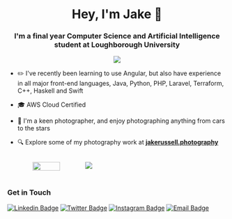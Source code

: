 <h1 align="center">Hey, I'm Jake 👋</h1>
<h3 align="center">I'm a final year Computer Science and Artificial Intelligence student at Loughborough University</h3>


<!-- <img style="display: block; margin-left: auto; margin-right: auto;" src="https://komarev.com/ghpvc/?username=Jake-Russell"> -->

<div align="center">
  <img class="img" src="https://komarev.com/ghpvc/?username=Jake-Russell">
</div>

- ✏️ I've recently been learning to use Angular, but also have experience in all major front-end languages, Java, Python, PHP, Laravel, Terraform, C++, Haskell and Swift

- 🎓 AWS Cloud Certified

- 📸 I'm a keen photographer, and enjoy photographing anything from cars to the stars

- 🔍 Explore some of my photography work at **[jakerussell.photography](https://jakerussell.photography/)**

<br>

<div style="display: flex; flex-direction: row;" align="center">
  <img class="img" width="35.5%" src="https://github-readme-stats.vercel.app/api/top-langs/?username=Jake-Russell&theme=radical&langs_count=8&layout=compact&hide_border=true" />
  <img class="img" src="https://github-readme-stats.vercel.app/api?username=Jake-Russell&theme=radical&show_icons=true&include_all_commits=true&hide_border=true" />
</div>

<br>

### Get in Touch
[![Linkedin Badge](https://img.shields.io/badge/LinkedIn-0077B5?style=for-the-badge&logo=linkedin&logoColor=white)](https://www.linkedin.com/in/jcrussell1/)
[![Twitter Badge](https://img.shields.io/badge/Twitter-1DA1F2?style=for-the-badge&logo=twitter&logoColor=white)](https://twitter.com/jakesnaps)
[![Instagram Badge](https://img.shields.io/badge/Instagram-E4405F?style=for-the-badge&logo=instagram&logoColor=white)](https://www.instagram.com/jakerussell.photography/)
[![Email Badge](https://img.shields.io/badge/Gmail-D14836?style=for-the-badge&logo=gmail&logoColor=white)](mailto:jake@jakerussell.photography)

<!--
**Jake-Russell/Jake-Russell** is a ✨ _special_ ✨ repository because its `README.md` (this file) appears on your GitHub profile.

Here are some ideas to get you started:

- 🔭 I’m currently working on ...
- 🌱 I’m currently learning ...
- 👯 I’m looking to collaborate on ...
- 🤔 I’m looking for help with ...
- 💬 Ask me about ...
- 📫 How to reach me: ...
- 😄 Pronouns: ...
- ⚡ Fun fact: ...
-->
